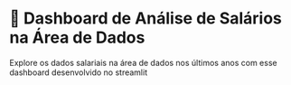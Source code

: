 # 🎲 Dashboard de Análise de Salários na Área de Dados
Explore os dados salariais na área de dados nos últimos anos com esse dashboard desenvolvido no streamlit
